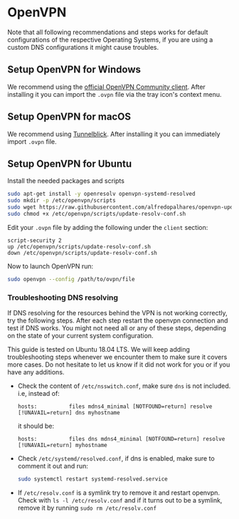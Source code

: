 # OpenVPN

Note that all following recommendations and steps works for default configurations of the respective Operating Systems, if you are using a custom DNS configurations it might cause troubles.

## Setup OpenVPN for Windows

We recommend using the [official OpenVPN Community client](https://openvpn.net/community-downloads/). After installing it you can import the `.ovpn` file via the tray icon's context menu.

## Setup OpenVPN for macOS

We recommend using [Tunnelblick](https://tunnelblick.net/downloads.html). After installing it you can immediately import `.ovpn` file.

## Setup OpenVPN for Ubuntu

Install the needed packages and scripts

```bash
sudo apt-get install -y openresolv openvpn-systemd-resolved
sudo mkdir -p /etc/openvpn/scripts
sudo wget https://raw.githubusercontent.com/alfredopalhares/openvpn-update-resolv-conf/master/update-resolv-conf.sh -P /etc/openvpn/scripts/
sudo chmod +x /etc/openvpn/scripts/update-resolv-conf.sh
```

Edit your `.ovpn` file by adding the following under the `client` section:

```console
script-security 2
up /etc/openvpn/scripts/update-resolv-conf.sh
down /etc/openvpn/scripts/update-resolv-conf.sh
```

Now to launch OpenVPN run:

```bash
sudo openvpn --config /path/to/ovpn/file
```

### Troubleshooting DNS resolving

If DNS resolving for the resources behind the VPN is not working correctly, try the following steps. After each step restart the openvpn connection and test if DNS works. You might not need all or any of these steps, depending on the state of your current system configuration.

This guide is tested on Ubuntu 18.04 LTS. We will keep adding troubleshooting steps whenever we encounter them to make sure it covers more cases. Do not hesitate to let us know if it did not work for you or if you have any additions.

- Check the content of `/etc/nsswitch.conf`, make sure `dns` is not included. i.e, instead of:

  ```console
  hosts:          files mdns4_minimal [NOTFOUND=return] resolve [!UNAVAIL=return] dns myhostname
  ```

  it should be:

  ```console
  hosts:          files dns mdns4_minimal [NOTFOUND=return] resolve [!UNAVAIL=return] myhostname
  ```

- Check `/etc/systemd/resolved.conf`, if dns is enabled, make sure to comment it out and run:

  ```bash
  sudo systemctl restart systemd-resolved.service
  ```

- If `/etc/resolv.conf` is a symlink try to remove it and restart openvpn. Check with `ls -l /etc/resolv.conf` and if it turns out to be a symlink, remove it by running `sudo rm /etc/resolv.conf`
